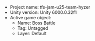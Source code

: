 <!-- UNITY CODE ASSIST INSTRUCTIONS START -->
- Project name: tfs-jam-u25-team-hyzer
- Unity version: Unity 6000.0.32f1
- Active game object:
  - Name: Boss Battle
  - Tag: Untagged
  - Layer: Default
<!-- UNITY CODE ASSIST INSTRUCTIONS END -->